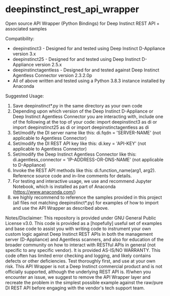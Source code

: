 # deepinstinct_rest_api_wrapper
Open source API Wrapper (Python Bindings) for Deep Instinct REST API + associated samples

Compatibility:
* deepinstinct3 - Designed for and tested using Deep Instinct D-Appliance version 3.x
* deepinstinct25 - Designed for and tested using Deep Instinct D-Appliance version 2.5.x
* deepinstinctagentless - Designed for and tested against Deep Instinct Agentless Connector version 2.3.2.0p
* All of above written and tested using a Python 3.8.3 instance installed by Anaconda

Suggested Usage:

1. Save deepinstinct*.py in the same directory as your own code
2. Depending upon which version of the Deep Instinct D-Appliance or Deep Instinct Agentless Connector you are interacting with, include one of the following at the top of your code:
   import deepinstinct3 as di
   or
   import deepinstinct25 as di
   or
   import deepinstinctagentless as di
3. Set/modify the DI server name like this: di.fqdn = 'SERVER-NAME' (not applicable to Agentless Connector)
4. Set/modify the DI REST API key like this: di.key = 'API-KEY' (not applicable to Agentless Connector)
5. Set/modify the Deep Instinct Agentless Connector like this: di.agentless_connector = 'IP-ADDRESS-OR-DNS-NAME' (not applicable to D-Appliance)
6. Invoke the REST API methods like this:  di.function_name(arg1, arg2). Reference source code and in-line comments for details.
7. For testing and interactive usage, we use and recommend Jupyter Notebook, which is installed as part of Anaconda (https://www.anaconda.com/)
8. we highly recommend to reference the samples provided in this project (all files not matching deepinstinct*.py) for examples of how to import and use the API Wrapper as described above.

Notes/Disclaimer:
This repository is provided under GNU General Public License v3.0. This code is provided as a [hopefully] useful set of examples and base code to assist you with writing code to instrument your own custom logic against Deep Instinct REST APIs in both the management server (D-Appliance) and Agentless scanners, and also for education of the broader community on how to interact with RESTful APIs in general (not specific to any specific vendor). It is provided AS-IS/NO WARRANTY. This code often has limited error checking and logging, and likely contains defects or other deficiencies. Test thoroughly first, and use at your own risk. This API Wrapper is not a Deep Instinct commercial product and is not officially supported, although the underlying REST API is. If/when you encounter an issue, we suggest to remove the API Wrapper layer and recreate the problem in the simplest possible example against the raw/pure DI REST API before engaging with the vendor's tech support team.
